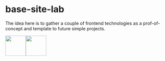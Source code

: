 # base-site-lab

The idea here is to gather a couple of frontend technologies as a prof-of-concept and template to future simple projects.

<img src="https://user-images.githubusercontent.com/6570848/162588684-5b8611ad-ef66-4ff6-9158-69fc9e2fd4ac.png" width="64" height="64"><img src="https://user-images.githubusercontent.com/6570848/162588901-c2557a83-d6af-40b3-8de8-70f09bee826d.png" width="64" height="64">



